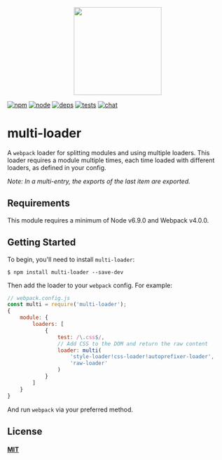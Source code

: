 <div align="center">
  <a href="https://github.com/webpack/webpack">
    <img width="200" height="200" src="https://webpack.js.org/assets/icon-square-big.svg">
  </a>
</div>

[![npm][npm]][npm-url]
[![node][node]][node-url]
[![deps][deps]][deps-url]
[![tests][tests]][tests-url]
[![chat][chat]][chat-url]

# multi-loader

A `webpack` loader for splitting modules and using multiple loaders. This loader
requires a module multiple times, each time loaded with different loaders, as
defined in your config.

_Note: In a multi-entry, the exports of the last item are exported._

## Requirements

This module requires a minimum of Node v6.9.0 and Webpack v4.0.0.

## Getting Started

To begin, you'll need to install `multi-loader`:

```console
$ npm install multi-loader --save-dev
```

Then add the loader to your `webpack` config. For example:

```js
// webpack.config.js
const multi = require('multi-loader');
{
	module: {
		loaders: [
			{
				test: /\.css$/,
				// Add CSS to the DOM and return the raw content
				loader: multi(
					'style-loader!css-loader!autoprefixer-loader',
					'raw-loader'
				)
			}
		]
	}
}
```

And run `webpack` via your preferred method.

## License

#### [MIT](./LICENSE)

[npm]: https://img.shields.io/npm/v/multi-loader.svg
[npm-url]: https://npmjs.com/package/multi-loader

[node]: https://img.shields.io/node/v/multi-loader.svg
[node-url]: https://nodejs.org

[deps]: https://david-dm.org/webpack-contrib/multi-loader.svg
[deps-url]: https://david-dm.org/webpack-contrib/multi-loader

[tests]: 	https://img.shields.io/circleci/project/github/webpack-contrib/multi-loader.svg
[tests-url]: https://circleci.com/gh/webpack-contrib/multi-loader

[cover]: https://codecov.io/gh/webpack-contrib/multi-loader/branch/master/graph/badge.svg
[cover-url]: https://codecov.io/gh/webpack-contrib/multi-loader

[chat]: https://img.shields.io/badge/gitter-webpack%2Fwebpack-brightgreen.svg
[chat-url]: https://gitter.im/webpack/webpack